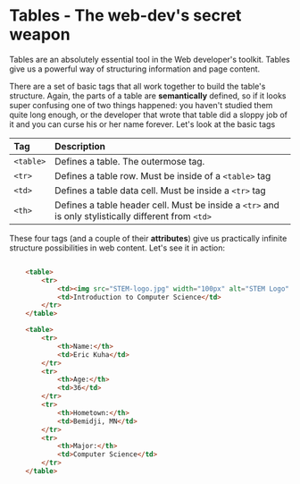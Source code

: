 # Tables - The web-dev's secret weapon

Tables are an absolutely essential tool in the Web developer's toolkit. Tables give us a powerful way of structuring information and page content.

There are a set of basic tags that all work together to build the table's structure. Again, the parts of a table are **semantically** defined, so if it looks super confusing one of two things happened: you haven't studied them quite long enough, or the developer that wrote that table did a sloppy job of it and you can curse his or her name forever.  Let's look at the basic tags

| Tag | Description |
|:----|:------------|
|`<table>`| Defines a table. The outermose tag. |
|`<tr>`| Defines a table row. Must be inside of a `<table>` tag |
|`<td>`| Defines a table data cell. Must be inside a `<tr>` tag |
|`<th>`| Defines a table header cell. Must be inside a `<tr>` and is only stylistically different from `<td>` |

These four tags (and a couple of their **attributes**) give us practically infinite structure possibilities in web content. Let's see it in action:

```html

    <table>
        <tr>
            <td><img src="STEM-logo.jpg" width="100px" alt="STEM Logo" /></td>
            <td>Introduction to Computer Science</td>
        </tr>
    </table>

    <table>
        <tr>
            <th>Name:</th>
            <td>Eric Kuha</td>
        </tr>
        <tr>
            <th>Age:</th>
            <td>36</td>
        </tr>
        <tr>
            <th>Hometown:</th>
            <td>Bemidji, MN</td>
        </tr>
        <tr>
            <th>Major:</th>
            <td>Computer Science</td>
        </tr>
    </table>
```


